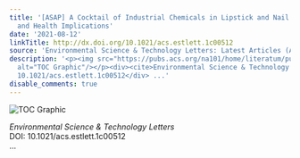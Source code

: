 ```yaml
---
title: '[ASAP] A Cocktail of Industrial Chemicals in Lipstick and Nail Polish: Profiles
  and Health Implications'
date: '2021-08-12'
linkTitle: http://dx.doi.org/10.1021/acs.estlett.1c00512
source: 'Environmental Science & Technology Letters: Latest Articles (ACS Publications)'
description: '<p><img src="https://pubs.acs.org/na101/home/literatum/publisher/achs/journals/content/estlcu/0/estlcu.ahead-of-print/acs.estlett.1c00512/20210812/images/medium/ez1c00512_0003.gif"
  alt="TOC Graphic"/></p><div><cite>Environmental Science & Technology Letters</cite></div><div>DOI:
  10.1021/acs.estlett.1c00512</div> ...'
disable_comments: true
---
```

<p><img src="https://pubs.acs.org/na101/home/literatum/publisher/achs/journals/content/estlcu/0/estlcu.ahead-of-print/acs.estlett.1c00512/20210812/images/medium/ez1c00512_0003.gif" alt="TOC Graphic"/></p><div><cite>Environmental Science & Technology Letters</cite></div><div>DOI: 10.1021/acs.estlett.1c00512</div> ...